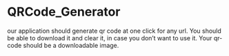 # QRCode_Generator
our application should generate qr code at one click for any url. 
You should be able to download it and clear it, in case you don’t want to use it.
Your qr-code should be a downloadable image.
